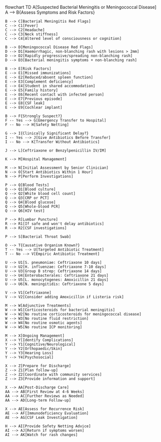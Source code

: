 flowchart TD
    A[Suspected Bacterial Meningitis or Meningococcal Disease]
    A --> B{Assess Symptoms and Risk Factors}
    
    B --> C[Bacterial Meningitis Red Flags]
    C --> C1[Fever]
    C --> C2[Headache]
    C --> C3[Neck stiffness]
    C --> C4[Altered level of consciousness or cognition]
    
    B --> D[Meningococcal Disease Red Flags]
    D --> D1[Haemorrhagic, non-blanching rash with lesions > 2mm]
    D --> D2[Rapidly progressive/spreading non-blanching rash]
    D --> D3[Bacterial meningitis symptoms + non-blanching rash]
    
    B --> E[Risk Factors]
    E --> E1[Missed immunizations]
    E --> E2[Reduced/absent spleen function]
    E --> E3[Complement deficiency]
    E --> E4[Student in shared accommodation]
    E --> E5[Family history]
    E --> E6[Recent contact with infected person]
    E --> E7[Previous episode]
    E --> E8[CSF leak]
    E --> E9[Cochlear implant]
    
    B --> F{Strongly Suspect?}
    F -- Yes --> G[Emergency Transfer to Hospital]
    F -- No --> H[Safety Netting]
    
    G --> I{Clinically Significant Delay?}
    I -- Yes --> J[Give Antibiotics Before Transfer]
    I -- No --> K[Transfer Without Antibiotics]
    
    J --> L[Ceftriaxone or Benzylpenicillin IV/IM]
    
    K --> M[Hospital Management]
    
    M --> N[Initial Assessment by Senior Clinician]
    N --> O[Start Antibiotics Within 1 Hour]
    N --> P[Perform Investigations]
    
    P --> Q[Blood Tests]
    Q --> Q1[Blood culture]
    Q --> Q2[White blood cell count]
    Q --> Q3[CRP or PCT]
    Q --> Q4[Blood glucose]
    Q --> Q5[Whole-blood PCR]
    Q --> Q6[HIV test]
    
    P --> R[Lumbar Puncture]
    R --> R1[If safe and won't delay antibiotics]
    R --> R2[CSF investigations]
    
    P --> S[Bacterial Throat Swab]
    
    O --> T{Causative Organism Known?}
    T -- Yes --> U[Targeted Antibiotic Treatment]
    T -- No --> V[Empiric Antibiotic Treatment]
    
    U --> U1[S. pneumoniae: Ceftriaxone 10 days]
    U --> U2[H. influenzae: Ceftriaxone 7-10 days]
    U --> U3[Group B strep: Ceftriaxone 14 days]
    U --> U4[Enterobacterales: Ceftriaxone 21 days]
    U --> U5[L. monocytogenes: Amoxicillin 21 days]
    U --> U6[N. meningitidis: Ceftriaxone 5 days]
    
    V --> V1[Ceftriaxone]
    V --> V2[Consider adding Amoxicillin if Listeria risk]
    
    M --> W[Adjunctive Treatments]
    W --> W1[Corticosteroids for bacterial meningitis]
    W --> W2[No routine corticosteroids for meningococcal disease]
    W --> W3[No routine fluid restriction]
    W --> W4[No routine osmotic agents]
    W --> W5[No routine ICP monitoring]
    
    M --> X[Ongoing Management]
    X --> Y[Identify Complications]
    Y --> Y1[Cognitive/Neurological]
    Y --> Y2[Orthopaedic/Skin]
    Y --> Y3[Hearing Loss]
    Y --> Y4[Psychosocial]
    
    X --> Z[Prepare for Discharge]
    Z --> Z1[Plan follow-up]
    Z --> Z2[Coordinate with community services]
    Z --> Z3[Provide information and support]
    
    X --> AA[Post-Discharge Care]
    AA --> AB[First Review at 4-6 Weeks]
    AA --> AC[Further Reviews as Needed]
    AA --> AD[Long-term Follow-up]
    
    X --> AE[Assess for Recurrence Risk]
    AE --> AF[Immunodeficiency Evaluation]
    AE --> AG[CSF Leak Investigation]
    
    H --> AI[Provide Safety Netting Advice]
    AI --> AJ[Return if symptoms worsen]
    AI --> AK[Watch for rash changes]
